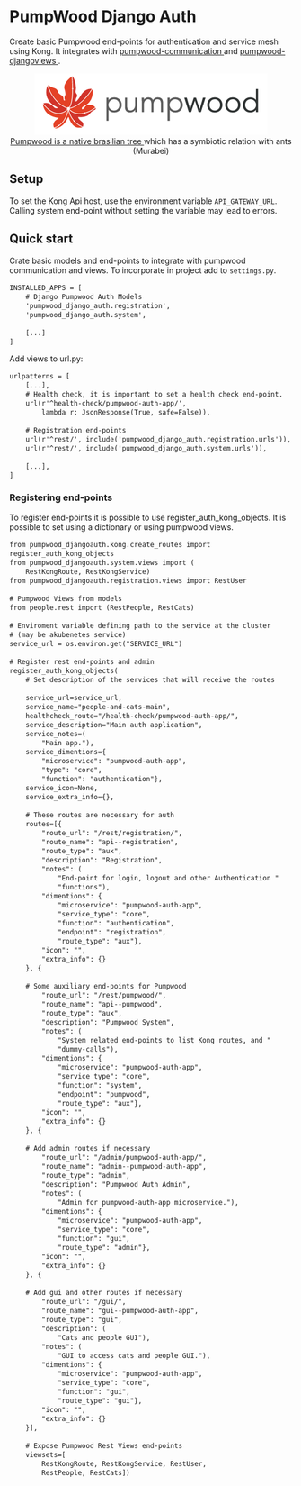 # PumpWood Django Auth
Create basic Pumpwood end-points for authentication and service mesh using
Kong. It integrates with
<a href="https://github.com/Murabei-OpenSource-Codes/pumpwood-communication">
    pumpwood-communication
</a> and <a href="https://github.com/Murabei-OpenSource-Codes/pumpwood-djangoviews">
    pumpwood-djangoviews
</a>.

<p align="center" width="60%">
  <img src="doc/sitelogo-horizontal.png" /> <br>

  <a href="https://en.wikipedia.org/wiki/Cecropia">
    Pumpwood is a native brasilian tree
  </a> which has a symbiotic relation with ants (Murabei)
</p>

## Setup
To set the Kong Api host, use the environment variable `API_GATEWAY_URL`.
Calling system end-point without setting the variable may lead to errors.

## Quick start
Crate basic models and end-points to integrate with pumpwood communication
and views. To incorporate in project add to `settings.py`.

```
INSTALLED_APPS = [
    # Django Pumpwood Auth Models
    'pumpwood_django_auth.registration',
    'pumpwood_django_auth.system',

    [...]
]
```

Add views to url.py:
```
urlpatterns = [
    [...],
    # Health check, it is important to set a health check end-point.
    url(r'^health-check/pumpwood-auth-app/',
        lambda r: JsonResponse(True, safe=False)),

    # Registration end-points
    url(r'^rest/', include('pumpwood_django_auth.registration.urls')),
    url(r'^rest/', include('pumpwood_django_auth.system.urls')),

    [...],
]
```

### Registering end-points
To register end-points it is possible to use register_auth_kong_objects.
It is possible to set using a dictionary or using pumpwood views.

```
from pumpwood_djangoauth.kong.create_routes import register_auth_kong_objects
from pumpwood_djangoauth.system.views import (
    RestKongRoute, RestKongService)
from pumpwood_djangoauth.registration.views import RestUser

# Pumpwood Views from models
from people.rest import (RestPeople, RestCats)

# Enviroment variable defining path to the service at the cluster
# (may be akubenetes service)
service_url = os.environ.get("SERVICE_URL")

# Register rest end-points and admin
register_auth_kong_objects(
    # Set description of the services that will receive the routes

    service_url=service_url,
    service_name="people-and-cats-main",
    healthcheck_route="/health-check/pumpwood-auth-app/",
    service_description="Main auth application",
    service_notes=(
        "Main app."),
    service_dimentions={
        "microservice": "pumpwood-auth-app",
        "type": "core",
        "function": "authentication"},
    service_icon=None,
    service_extra_info={},

    # These routes are necessary for auth
    routes=[{
        "route_url": "/rest/registration/",
        "route_name": "api--registration",
        "route_type": "aux",
        "description": "Registration",
        "notes": (
            "End-point for login, logout and other Authentication "
            "functions"),
        "dimentions": {
            "microservice": "pumpwood-auth-app",
            "service_type": "core",
            "function": "authentication",
            "endpoint": "registration",
            "route_type": "aux"},
        "icon": "",
        "extra_info": {}
    }, {

    # Some auxiliary end-points for Pumpwood
        "route_url": "/rest/pumpwood/",
        "route_name": "api--pumpwood",
        "route_type": "aux",
        "description": "Pumpwood System",
        "notes": (
            "System related end-points to list Kong routes, and "
            "dummy-calls"),
        "dimentions": {
            "microservice": "pumpwood-auth-app",
            "service_type": "core",
            "function": "system",
            "endpoint": "pumpwood",
            "route_type": "aux"},
        "icon": "",
        "extra_info": {}
    }, {

    # Add admin routes if necessary
        "route_url": "/admin/pumpwood-auth-app/",
        "route_name": "admin--pumpwood-auth-app",
        "route_type": "admin",
        "description": "Pumpwood Auth Admin",
        "notes": (
            "Admin for pumpwood-auth-app microservice."),
        "dimentions": {
            "microservice": "pumpwood-auth-app",
            "service_type": "core",
            "function": "gui",
            "route_type": "admin"},
        "icon": "",
        "extra_info": {}
    }, {

    # Add gui and other routes if necessary
        "route_url": "/gui/",
        "route_name": "gui--pumpwood-auth-app",
        "route_type": "gui",
        "description": (
            "Cats and people GUI"),
        "notes": (
            "GUI to access cats and people GUI."),
        "dimentions": {
            "microservice": "pumpwood-auth-app",
            "service_type": "core",
            "function": "gui",
            "route_type": "gui"},
        "icon": "",
        "extra_info": {}
    }],

    # Expose Pumpwood Rest Views end-points
    viewsets=[
        RestKongRoute, RestKongService, RestUser,
        RestPeople, RestCats])
```
